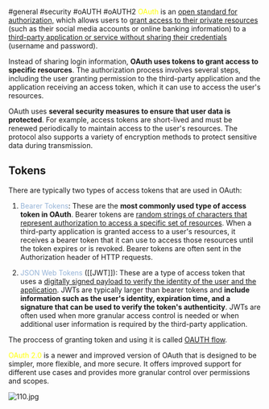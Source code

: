 #general #security #oAUTH #oAUTH2
<font color="#ffff00">OAuth</font> is an <u>open standard for authorization,</u> which allows users to <u>grant access to their private resources</u> (such as their social media accounts or online banking information) to a <u>third-party application or service without sharing their credentials</u> (username and password).

Instead of sharing login information, **OAuth uses tokens to grant access to specific resources**. The authorization process involves several steps, including the user granting permission to the third-party application and the application receiving an access token, which it can use to access the user's resources.

OAuth uses **several security measures to ensure that user data is protected**. For example, access tokens are short-lived and must be renewed periodically to maintain access to the user's resources. The protocol also supports a variety of encryption methods to protect sensitive data during transmission.

## Tokens
There are typically two types of access tokens that are used in OAuth:
1. <font color="#95b3d7">Bearer Tokens</font>: These are the **most commonly used type of access token in OAuth**. Bearer tokens are <u>random strings of characters that represent authorization to access a specific set of resources</u>. When a third-party application is granted access to a user's resources, it receives a bearer token that it can use to access those resources until the token expires or is revoked. Bearer tokens are often sent in the Authorization header of HTTP requests.

2. <font color="#95b3d7">JSON Web Tokens</font> ([[JWT]]): These are a type of access token that uses a <u>digitally signed payload to verify the identity of the user and the application</u>. JWTs are typically larger than bearer tokens and **include information such as the user's identity, expiration time, and a signature that can be used to verify the token's authenticity**. JWTs are often used when more granular access control is needed or when additional user information is required by the third-party application.


The proccess of granting token and using it is called <u>OAUTH flow</u>.

<font color="#ffff00">OAuth 2.0</font> is a newer and improved version of OAuth that is designed to be simpler, more flexible, and more secure. It offers improved support for different use cases and provides more granular control over permissions and scopes.

![110.jpg](../../../_resources/110.jpg)